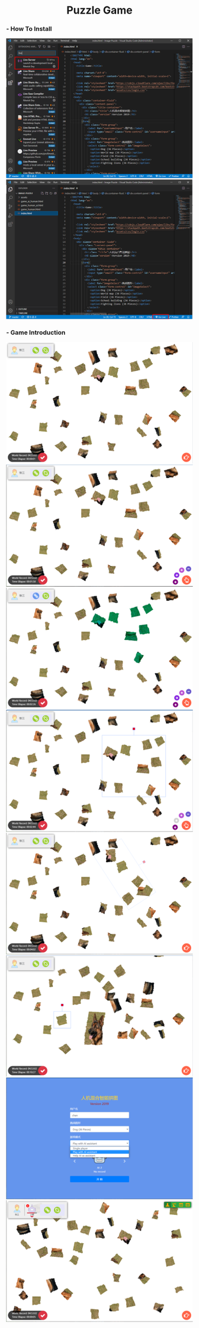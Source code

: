 <h1 align="center">Puzzle Game</h1>

<div>

  <h3> - How To Install</h3>

  <div align="center">
    <img src="./assets/img/readme/install_1.png">
    <img src="./assets/img/readme/install_2.png">
  </div>

  <h3> - Game Introduction</h3>

  <div align="center">
    <img src="./assets/img/readme/game_1.png">
    <img src="./assets/img/readme/game_2.png">
    <img src="./assets/img/readme/game_3.png">
  </div> 

  <div align="center">
    <img src="./assets/img/readme/game_4.png">
    <img src="./assets/img/readme/game_5.png">
    <img src="./assets/img/readme/game_6.png">
  </div> 

  <div align="center">
    <img src="./assets/img/readme/game_7.png">
    <img src="./assets/img/readme/game_8.png">
  </div>  

</div>